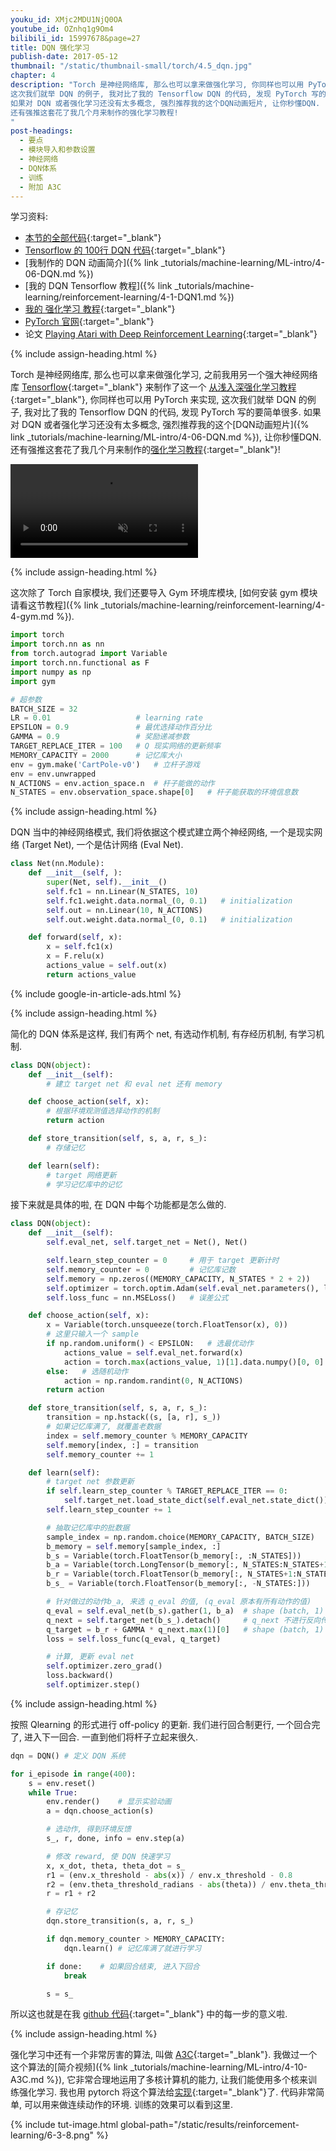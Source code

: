```yaml
---
youku_id: XMjc2MDU1NjQ0OA
youtube_id: OZnhq1g9Om4
bilibili_id: 15997678&page=27
title: DQN 强化学习
publish-date: 2017-05-12
thumbnail: "/static/thumbnail-small/torch/4.5_dqn.jpg"
chapter: 4
description: "Torch 是神经网络库, 那么也可以拿来做强化学习, 你同样也可以用 PyTorch 来实现,
这次我们就举 DQN 的例子, 我对比了我的 Tensorflow DQN 的代码, 发现 PyTorch 写的要简单很多.
如果对 DQN 或者强化学习还没有太多概念, 强烈推荐我的这个DQN动画短片, 让你秒懂DQN.
还有强推这套花了我几个月来制作的强化学习教程!
"
post-headings:
  - 要点
  - 模块导入和参数设置
  - 神经网络
  - DQN体系
  - 训练
  - 附加 A3C
---
```



学习资料:
  * [本节的全部代码](https://github.com/unitytutorial/PyTorch-Tutorial/blob/master/tutorial-contents/405_DQN_Reinforcement_learning.py){:target="_blank"}
  * [Tensorflow 的 100行 DQN 代码](https://github.com/unitytutorial/Tensorflow-Tutorial/blob/master/tutorial-contents/405_DQN_reinforcement_learning.py){:target="_blank"}
  * [我制作的 DQN 动画简介]({% link _tutorials/machine-learning/ML-intro/4-06-DQN.md %})
  * [我的 DQN Tensorflow 教程]({% link _tutorials/machine-learning/reinforcement-learning/4-1-DQN1.md %})
  * [我的 强化学习 教程](https://unitytutorial.github.io/tutorials/machine-learning/reinforcement-learning/){:target="_blank"}
  * [PyTorch 官网](http://pytorch.org/){:target="_blank"}
  * 论文 [Playing Atari with Deep Reinforcement Learning](https://arxiv.org/abs/1312.5602){:target="_blank"}

{% include assign-heading.html %}

Torch 是神经网络库, 那么也可以拿来做强化学习, 之前我用另一个强大神经网络库 [Tensorflow](https://unitytutorial.github.io/tutorials/machine-learning/tensorflow/){:target="_blank"} 来制作了这一个
[从浅入深强化学习教程](https://unitytutorial.github.io/tutorials/machine-learning/reinforcement-learning/){:target="_blank"}, 你同样也可以用 PyTorch 来实现,
这次我们就举 DQN 的例子, 我对比了我的 Tensorflow DQN 的代码, 发现 PyTorch 写的要简单很多.
如果对 DQN 或者强化学习还没有太多概念, 强烈推荐我的这个[DQN动画短片]({% link _tutorials/machine-learning/ML-intro/4-06-DQN.md %}), 让你秒懂DQN.
还有强推这套花了我几个月来制作的[强化学习教程](https://unitytutorial.github.io/tutorials/machine-learning/reinforcement-learning/){:target="_blank"}!


<video class="tut-content-video" controls loop autoplay muted>
  <source src="/static/results/reinforcement-learning/cartpole dqn.mp4" type="video/mp4">
  Your browser does not support HTML5 video.
</video>





{% include assign-heading.html %}

这次除了 Torch 自家模块, 我们还要导入 Gym 环境库模块, [如何安装 gym 模块请看这节教程]({% link _tutorials/machine-learning/reinforcement-learning/4-4-gym.md %}).

```python
import torch
import torch.nn as nn
from torch.autograd import Variable
import torch.nn.functional as F
import numpy as np
import gym

# 超参数
BATCH_SIZE = 32
LR = 0.01                   # learning rate
EPSILON = 0.9               # 最优选择动作百分比
GAMMA = 0.9                 # 奖励递减参数
TARGET_REPLACE_ITER = 100   # Q 现实网络的更新频率
MEMORY_CAPACITY = 2000      # 记忆库大小
env = gym.make('CartPole-v0')   # 立杆子游戏
env = env.unwrapped
N_ACTIONS = env.action_space.n  # 杆子能做的动作
N_STATES = env.observation_space.shape[0]   # 杆子能获取的环境信息数
```

{% include assign-heading.html %}

DQN 当中的神经网络模式, 我们将依据这个模式建立两个神经网络, 一个是现实网络 (Target Net), 一个是估计网络 (Eval Net).

```python
class Net(nn.Module):
    def __init__(self, ):
        super(Net, self).__init__()
        self.fc1 = nn.Linear(N_STATES, 10)
        self.fc1.weight.data.normal_(0, 0.1)   # initialization
        self.out = nn.Linear(10, N_ACTIONS)
        self.out.weight.data.normal_(0, 0.1)   # initialization

    def forward(self, x):
        x = self.fc1(x)
        x = F.relu(x)
        actions_value = self.out(x)
        return actions_value
```

{% include google-in-article-ads.html %}

{% include assign-heading.html %}

简化的 DQN 体系是这样, 我们有两个 net, 有选动作机制, 有存经历机制, 有学习机制.

```python
class DQN(object):
    def __init__(self):
        # 建立 target net 和 eval net 还有 memory

    def choose_action(self, x):
        # 根据环境观测值选择动作的机制
        return action

    def store_transition(self, s, a, r, s_):
        # 存储记忆

    def learn(self):
        # target 网络更新
        # 学习记忆库中的记忆
```

接下来就是具体的啦, 在 DQN 中每个功能都是怎么做的.

```python
class DQN(object):
    def __init__(self):
        self.eval_net, self.target_net = Net(), Net()

        self.learn_step_counter = 0     # 用于 target 更新计时
        self.memory_counter = 0         # 记忆库记数
        self.memory = np.zeros((MEMORY_CAPACITY, N_STATES * 2 + 2))     # 初始化记忆库
        self.optimizer = torch.optim.Adam(self.eval_net.parameters(), lr=LR)    # torch 的优化器
        self.loss_func = nn.MSELoss()   # 误差公式

    def choose_action(self, x):
        x = Variable(torch.unsqueeze(torch.FloatTensor(x), 0))
        # 这里只输入一个 sample
        if np.random.uniform() < EPSILON:   # 选最优动作
            actions_value = self.eval_net.forward(x)
            action = torch.max(actions_value, 1)[1].data.numpy()[0, 0]     # return the argmax
        else:   # 选随机动作
            action = np.random.randint(0, N_ACTIONS)
        return action

    def store_transition(self, s, a, r, s_):
        transition = np.hstack((s, [a, r], s_))
        # 如果记忆库满了, 就覆盖老数据
        index = self.memory_counter % MEMORY_CAPACITY
        self.memory[index, :] = transition
        self.memory_counter += 1

    def learn(self):
        # target net 参数更新
        if self.learn_step_counter % TARGET_REPLACE_ITER == 0:
            self.target_net.load_state_dict(self.eval_net.state_dict())
        self.learn_step_counter += 1

        # 抽取记忆库中的批数据
        sample_index = np.random.choice(MEMORY_CAPACITY, BATCH_SIZE)
        b_memory = self.memory[sample_index, :]
        b_s = Variable(torch.FloatTensor(b_memory[:, :N_STATES]))
        b_a = Variable(torch.LongTensor(b_memory[:, N_STATES:N_STATES+1].astype(int)))
        b_r = Variable(torch.FloatTensor(b_memory[:, N_STATES+1:N_STATES+2]))
        b_s_ = Variable(torch.FloatTensor(b_memory[:, -N_STATES:]))

        # 针对做过的动作b_a, 来选 q_eval 的值, (q_eval 原本有所有动作的值)
        q_eval = self.eval_net(b_s).gather(1, b_a)  # shape (batch, 1)
        q_next = self.target_net(b_s_).detach()     # q_next 不进行反向传递误差, 所以 detach
        q_target = b_r + GAMMA * q_next.max(1)[0]   # shape (batch, 1)
        loss = self.loss_func(q_eval, q_target)

        # 计算, 更新 eval net
        self.optimizer.zero_grad()
        loss.backward()
        self.optimizer.step()
```


{% include assign-heading.html %}

按照 Qlearning 的形式进行 off-policy 的更新. 我们进行回合制更行,
一个回合完了, 进入下一回合. 一直到他们将杆子立起来很久.

```python
dqn = DQN() # 定义 DQN 系统

for i_episode in range(400):
    s = env.reset()
    while True:
        env.render()    # 显示实验动画
        a = dqn.choose_action(s)

        # 选动作, 得到环境反馈
        s_, r, done, info = env.step(a)

        # 修改 reward, 使 DQN 快速学习
        x, x_dot, theta, theta_dot = s_
        r1 = (env.x_threshold - abs(x)) / env.x_threshold - 0.8
        r2 = (env.theta_threshold_radians - abs(theta)) / env.theta_threshold_radians - 0.5
        r = r1 + r2

        # 存记忆
        dqn.store_transition(s, a, r, s_)

        if dqn.memory_counter > MEMORY_CAPACITY:
            dqn.learn() # 记忆库满了就进行学习

        if done:    # 如果回合结束, 进入下回合
            break

        s = s_
```


所以这也就是在我 [github 代码](https://github.com/unitytutorial/PyTorch-Tutorial/blob/master/tutorial-contents/405_DQN_Reinforcement_learning.py){:target="_blank"} 中的每一步的意义啦.






{% include assign-heading.html %}

强化学习中还有一个非常厉害的算法, 叫做 [A3C](https://arxiv.org/pdf/1602.01783.pdf){:target="_blank"}.
我做过一个这个算法的[简介视频]({% link _tutorials/machine-learning/ML-intro/4-10-A3C.md %}),
它非常合理地运用了多核计算机的能力, 让我们能使用多个核来训练强化学习.
我也用 pytorch 将这个算法给[实现](https://github.com/unitytutorial/pytorch-A3C){:target="_blank"}了. 代码非常简单, 可以用来做连续动作的环境.
训练的效果可以看到这里.

{% include tut-image.html global-path="/static/results/reinforcement-learning/6-3-8.png" %}